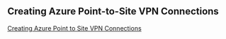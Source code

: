 ## Creating Azure Point-to-Site VPN Connections

<a href="https://faun.pub/creating-azure-point-to-site-vpn-connections-24033cc4d2e5"> Creating Azure Point to Site VPN Connections</a>